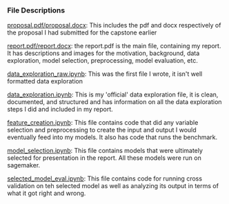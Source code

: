 ### File Descriptions
<ins>proposal.pdf/proposal.docx</ins>: This includes the pdf and docx respectively of the proposal I had submitted for the capstone earlier

<ins>report.pdf/report.docx</ins>: the report.pdf is the main file, containing my report. It has descriptions and images for the motivation, background, data exploration, model selection, preprocessing, model evaluation, etc.

<ins>data_exploration_raw.ipynb</ins>: This was the first file I wrote, it isn't well formatted data exploration

<ins>data_exploration.ipynb</ins>: This is my 'official' data exploration file, it is clean, documented, and structured and has information on all the data exploration steps I did and included in my report. 

<ins>feature_creation.ipynb</ins>: This file contains code that did any variable selection and preprocessing to create the input and output I would eventually feed into my models. It also has code that runs the benchmark. 

<ins>model_selection.ipynb</ins>: This file contains models that were ultimately selected for presentation in the report. All these models were run on sagemaker.

<ins>selected_model_eval.ipynb</ins>: This file contains code for running cross validation on teh selected model as well as analyzing its output in terms of what it got right and wrong.
